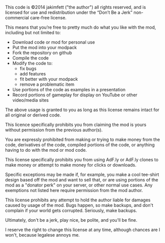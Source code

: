 This code is ©2014 jakimfett ("the author") all rights reserved, and is licensed for use and redistribution under the “Don’t Be a Jerk” non-commercial care-free license.

This means that you’re free to pretty much do what you like with the mod, including but not limited to:
* Download code or mod for personal use
* Put the mod into your modpack
* Fork the repository on github
* Compile the code
* Modify the code to: 
  * fix bugs 
  * add features 
  * fit better with your modpack
  * remove a problematic item
* Use portions of the code as examples in a presentation
* Record portions of gameplay for display on YouTube or other video/media sites

The above usage is granted to you as long as this license remains intact for all original or derived code.

This licence specifically prohibits you from claiming the mod is yours without permission from the previous author(s).

You are expressly prohibited from making or trying to make money from the code, derivatives of the code, compiled portions of the code, or anything having to do with the mod or mod code. 

This license specifically prohibits you from using AdF.ly or AdF.ly clones to make money or attempt to make money for clicks or downloads.

Specific exceptions may be made if, for example, you make a cool tee-shirt design based off the mod and want to sell that, or are using portions of the mod as a "donator perk" on your server, or other normal use cases. Any exemptions not listed here require permission from the mod author.

This license prohibits any attempt to hold the author liable for damages caused by usage of the mod. Bugs happen, so make backups, and don't complain if your world gets corrupted. Seriously, make backups.

Ultimately, don't be a jerk, play nice, be polite, and you'll be fine.

I reserve the right to change this license at any time, although chances are I won't, because legalese annoys me.
